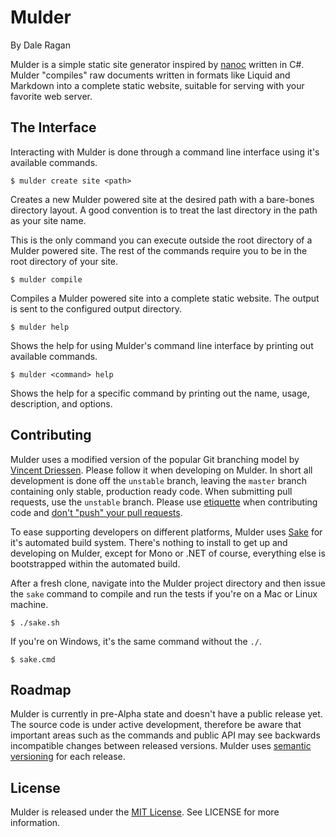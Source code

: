 # Mulder
By Dale Ragan

Mulder is a simple static site generator inspired by [nanoc][nanoc] written in C#.  Mulder
"compiles" raw documents written in formats like Liquid and Markdown into a complete
static website, suitable for serving with your favorite web server.

## The Interface

Interacting with Mulder is done through a command line interface using it's available commands.

    $ mulder create site <path>

Creates a new Mulder powered site at the desired path with a bare-bones directory layout.  A good
convention is to treat the last directory in the path as your site name.

This is the only command you can execute outside the root directory of a Mulder powered site.  The
rest of the commands require you to be in the root directory of your site.

    $ mulder compile

Compiles a Mulder powered site into a complete static website.  The output is sent to the
configured output directory.

    $ mulder help

Shows the help for using Mulder's command line interface by printing out available commands.

    $ mulder <command> help

Shows the help for a specific command by printing out the name, usage, description, and options.

## Contributing

Mulder uses a modified version of the popular Git branching model by [Vincent Driessen][nvie].
Please follow it when developing on Mulder.  In short all development is done off the `unstable`
branch, leaving the `master` branch containing only stable, production ready code.  When
submitting pull requests, use the `unstable` branch.  Please use [etiquette][etiquette] when
contributing code and [don't "push" your pull requests][dont-push].

To ease supporting developers on different platforms, Mulder uses [Sake][sake] for it's automated
build system.  There's nothing to install to get up and developing on Mulder, except for Mono
or .NET of course, everything else is bootstrapped within the automated build.

After a fresh clone, navigate into the Mulder project directory and then issue the `sake` command
to compile and run the tests if you're on a Mac or Linux machine.

    $ ./sake.sh

If you're on Windows, it's the same command without the `./`.

    $ sake.cmd

## Roadmap

Mulder is currently in pre-Alpha state and doesn't have a public release yet.  The source code is
under active development, therefore be aware that important areas such as the commands and public
API may see backwards incompatible changes between released versions.  Mulder uses
[semantic versioning][semver] for each release.

## License
Mulder is released under the [MIT License][mit-license]. See LICENSE for more information.

[nanoc]: http://nanoc.stoneship.org/
[nvie]: http://nvie.com/posts/a-successful-git-branching-model/
[etiquette]: http://tirania.org/blog/archive/2010/Dec-31.html
[dont-push]: http://www.igvita.com/2011/12/19/dont-push-your-pull-requests/
[sake]: https://github.com/sakeproject/sake/
[semver]: http://semver.org/
[mit-license]: http://www.opensource.org/licenses/mit-license.php
